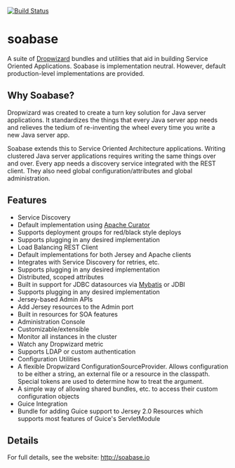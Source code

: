 [![Build Status](https://travis-ci.org/soabase/soabase.svg?branch=master)](https://travis-ci.org/soabase/soabase)

soabase
=======

A suite of [Dropwizard](http://dropwizard.io/) bundles and utilities that aid in building 
Service Oriented Applications. Soabase is implementation neutral. However, default production-level implementations
are provided.

Why Soabase?
------------

Dropwizard was created to create a turn key solution for Java server applications. It standardizes the things that
every Java server app needs and relieves the tedium of re-inventing the wheel every time you write a new Java server app.

Soabase extends this to Service Oriented Architecture applications. Writing clustered Java server applications
requires writing the same things over and over. Every app needs a discovery service integrated with the REST client.
They also need global configuration/attributes and global administration.

Features
--------

* Service Discovery
 * Default implementation using [Apache Curator](http://curator.apache.org/curator-x-discovery/index.html)
 * Supports deployment groups for red/black style deploys
 * Supports plugging in any desired implementation
* Load Balancing REST Client
 * Default implementations for both Jersey and Apache clients
 * Integrates with Service Discovery for retries, etc.
 * Supports plugging in any desired implementation
* Distributed, scoped attributes
 * Built in support for JDBC datasources via [Mybatis](http://mybatis.github.io/mybatis-3/) or JDBI
 * Supports plugging in any desired implementation
* Jersey-based Admin APIs
 * Add Jersey resources to the Admin port
 * Built in resources for SOA features
* Administration Console
 * Customizable/extensible
 * Monitor all instances in the cluster
 * Watch any Dropwizard metric
 * Supports LDAP or custom authentication
* Configuration Utilities
 * A flexible Dropwizard ConfigurationSourceProvider. Allows configuration to be either a string, an external file or a resource in the classpath. Special tokens are used to determine how to treat the argument.
 * A simple way of allowing shared bundles, etc. to access their custom configuration objects
* Guice Integration
 * Bundle for adding Guice support to Jersey 2.0 Resources which supports most features of Guice's ServletModule

Details
-------

For full details, see the website: http://soabase.io
